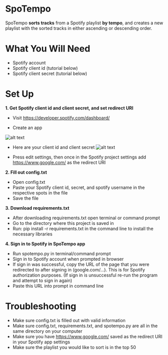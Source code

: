 # SpoTempo
SpoTempo **sorts tracks** from a Spotify playlist **by tempo**, and creates a new playlist with the sorted tracks in either ascending or descending order. 

# What You Will Need
- Spotify account
- Spotify client id (tutorial below)
- Spotify client secret (tutorial below)

# Set Up
**1. Get Spotify client id and client secret, and set redirect URI**
- Visit https://developer.spotify.com/dashboard/

- Create an app 

![alt text](https://github.com/codycoogan/metronomeforlifx/blob/master/images/spotclient.gif)

- Here are your client id and client secret
![alt text](https://github.com/codycoogan/metronomeforlifx/blob/master/images/spotblurred_g.jpg)

- Press edit settings, then once in the Spotify project settings add https://www.google.com/ as the redirect URI


**2. Fill out config.txt** 
- Open config.txt
- Paste your Spotify client id, secret, and spotify username in the respective spots in the file
- Save the file


**3. Download requirements.txt**
- After downloading requirements.txt open terminal or command prompt
- Go to the directory where this project is saved in
- Run: pip install -r requirements.txt    in the command line to install the necessary libraries


**4. Sign in to Spotify in SpoTempo app**
- Run spotempo.py in terminal/command prompt
- Sign in to Spotify account when prompted in browser
- If sign in was successful, copy the URL of the page that you were redirected to after signing in (google.com/...). This is for Spotify authorization purposes. (If sign in is unsuccessful re-run the program and attempt to sign in again)
- Paste this URL into prompt in command line

# Troubleshooting
- Make sure config.txt is filled out with valid information
- Make sure config.txt, requirements.txt, and spotempo.py are all in the same directory on your computer
- Make sure you have https://www.google.com/ saved as the redirect URI in your Spotify app settings
- Make sure the playlist you would like to sort is in the top 50 
